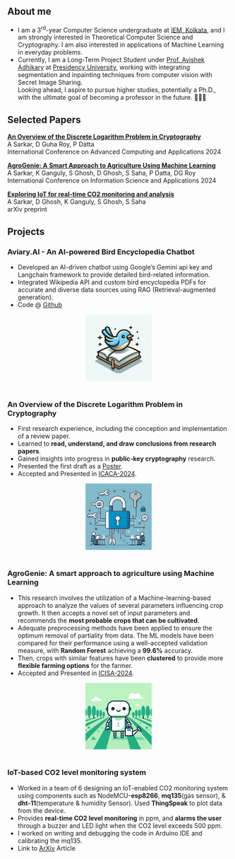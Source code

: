 ## About me
- I am a  3<sup>rd</sup>-year Computer Science undergraduate at [IEM, Kolkata](https://iem.edu.in/), and I am strongly interested in Theoretical Computer Science and Cryptography. I am also interested in applications of Machine Learning in everyday problems. <br>
- Currently, I am a Long-Term Project Student under [Prof. Avishek Adhikary](https://www.presiuniv.ac.in/web/staff.php?staffid=424) at [Presidency University](https://presiuniv.ac.in/web/), working with integrating segmentation and inpainting techniques from computer vision with Secret Image Sharing. <br>
Looking ahead, I aspire to pursue higher studies, potentially a Ph.D., with the ultimate goal of becoming a professor in the future. 👨🏼‍🏫

## Selected Papers
[**An Overview of the Discrete Logarithm Problem in Cryptography**](https://link.springer.com/chapter/10.1007/978-981-97-4799-3_10)<br>
A Sarkar, D Guha Roy, P Datta<br>
International Conference on Advanced Computing and Applications 2024

[**AgroGenie: A Smart Approach to Agriculture Using Machine Learning**](https://link.springer.com/chapter/10.1007/978-981-97-9839-1_17)<br>
A Sarkar, K Ganguly, S Ghosh, D Ghosh, S Saha, P Datta, DG Roy <br>
International Conference on Information Science and Applications 2024

[**Exploring IoT for real-time CO2 monitoring and analysis**](https://arxiv.org/abs/2308.03780)<br>
A Sarkar, D Ghosh, K Ganguly, S Ghosh, S Saha<br>
arXiv preprint

## Projects

### Aviary.AI - An AI-powered Bird Encyclopedia Chatbot
- Developed an AI-driven chatbot using Google’s Gemini api key and Langchain framework to provide detailed bird-related information.
- Integrated Wikipedia API and custom bird encyclopedia PDFs for accurate and diverse data sources using RAG (Retrieval-augmented generation).
- Code @ [Github](https://github.com/Abhiroop2004/Aviary.AI.git)
<div style="text-align: center;">
<img src="assets/birdenc.jpg" width="150" height="150">
</div>
<br>

### An Overview of the Discrete Logarithm Problem in Cryptography
- First research experience, including the conception and implementation of a review paper.
- Learned to **read, understand, and draw conclusions from research papers**.
- Gained insights into progress in **public-key cryptography** research.
- Presented the first draft as a [Poster](https://www.researchgate.net/publication/375287849_The_Discrete_Logarithm_Problem).
- Accepted and Presented in [ICACA-2024](https://csikolkata.org/ICACA2024/). <br>
<div style="text-align: center;">
<img src="assets/cryptoart.jfif" width="150" height="150">
</div>
<br>

### AgroGenie: A smart approach to agriculture using Machine Learning
- This research involves the utilization of a Machine-learning-based approach to analyze the values of several parameters influencing crop growth. It then accepts a novel set of input parameters and recommends the **most probable crops that can be cultivated**. 
- Adequate preprocessing methods have been applied to ensure the optimum removal of partiality from data. The ML models have been compared for their performance using a well-accepted validation measure, with **Random Forest** achieving a **99.6%** accuracy. 
- Then, crops with similar features have been **clustered** to provide more **flexible farming options** for the farmer. <br>
- Accepted and Presented in [ICISA-2024](https://sites.google.com/view/icisa2024). <br>
<div style="text-align: center;">
<img src="assets/agrogenieart.jfif" width="150" height="150">
</div>
<br>

### IoT-based CO2 level monitoring system
- Worked in a team of 6 designing an IoT-enabled CO2 monitoring system using components such as NodeMCU-**esp8266**, **mq135**(gas sensor), & **dht-11**(temperature & humidity Sensor). Used **ThingSpeak** to plot data from the device.
- Provides **real-time CO2 level monitoring** in ppm, and **alarms the user** through a buzzer and LED light when the CO2 level exceeds 500 ppm.
- I worked on writing and debugging the code in Arduino IDE and calibrating the mq135.
- Link to [ArXiv](https://arxiv.org/abs/2308.03780) Article

